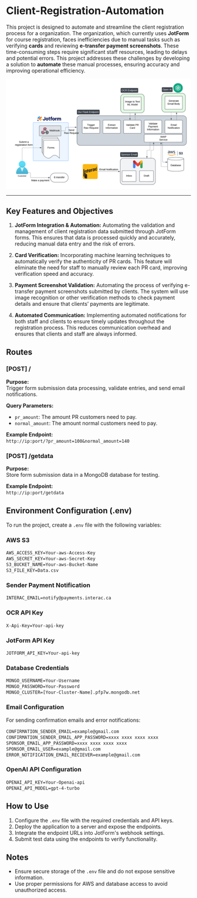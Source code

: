# Client-Registration-Automation

This project is designed to automate and streamline the client registration process for a organization. The organization, which currently uses **JotForm** for course registration, faces inefficiencies due to manual tasks such as verifying **cards** and reviewing **e-transfer payment screenshots**. These time-consuming steps require significant staff resources, leading to delays and potential errors. This project addresses these challenges by developing a solution to **automate** these manual processes, ensuring accuracy and improving operational efficiency.

![ProjectStructure](png/ProjectStructure.png)

---

## Key Features and Objectives
1. **JotForm Integration & Automation:** Automating the validation and management of client registration data submitted through JotForm forms. This ensures that data is processed quickly and accurately, reducing manual data entry and the risk of errors.

2. **Card Verification:** Incorporating machine learning techniques to automatically verify the authenticity of PR cards. This feature will eliminate the need for staff to manually review each PR card, improving verification speed and accuracy.

3. **Payment Screenshot Validation:** Automating the process of verifying e-transfer payment screenshots submitted by clients. The system will use image recognition or other verification methods to check payment details and ensure that clients’ payments are legitimate.

4. **Automated Communication:** Implementing automated notifications for both staff and clients to ensure timely updates throughout the registration process. This reduces communication overhead and ensures that clients and staff are always informed.

## Routes
### [POST] /
**Purpose:**  
Trigger form submission data processing, validate entries, and send email notifications.

**Query Parameters:**  
- `pr_amount`: The amount PR customers need to pay.
- `normal_amount`: The amount normal customers need to pay.

**Example Endpoint:**  
`http://ip:port/?pr_amount=100&normal_amount=140`

### [POST] /getdata
**Purpose:**  
Store form submission data in a MongoDB database for testing.

**Example Endpoint:**  
`http://ip:port/getdata`

## Environment Configuration (.env)
To run the project, create a `.env` file with the following variables:

### AWS S3
```
AWS_ACCESS_KEY=Your-aws-Access-Key
AWS_SECRET_KEY=Your-aws-Secret-Key
S3_BUCKET_NAME=Your-aws-Bucket-Name
S3_FILE_KEY=Data.csv
```

### Sender Payment Notification
```
INTERAC_EMAIL=notify@payments.interac.ca
```

### OCR API Key
```
X-Api-Key=Your-api-key
```

### JotForm API Key
```
JOTFORM_API_KEY=Your-api-key
```

### Database Credentials
```
MONGO_USERNAME=Your-Username
MONGO_PASSWORD=Your-Password
MONGO_CLUSTER=[Your-Cluster-Name].pfp7w.mongodb.net
```

### Email Configuration
For sending confirmation emails and error notifications:
```
CONFIRMATION_SENDER_EMAIL=example@gmail.com
CONFIRMATION_SENDER_EMAIL_APP_PASSWORD=xxxx xxxx xxxx xxxx
SPONSOR_EMAIL_APP_PASSWORD=xxxx xxxx xxxx xxxx
SPONSOR_EMAIL_USER=example@gmail.com
ERROR_NOTIFICATION_EMAIL_RECIEVER=example@gmail.com
```

### OpenAI API Configuration
```
OPENAI_API_KEY=Your-Openai-api
OPENAI_API_MODEL=gpt-4-turbo
```

## How to Use
1. Configure the `.env` file with the required credentials and API keys.
2. Deploy the application to a server and expose the endpoints.
3. Integrate the endpoint URLs into JotForm's webhook settings.
4. Submit test data using the endpoints to verify functionality.

## Notes
- Ensure secure storage of the `.env` file and do not expose sensitive information.
- Use proper permissions for AWS and database access to avoid unauthorized access.
